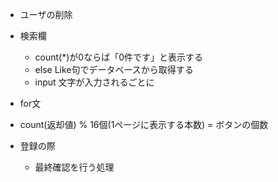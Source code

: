 * ユーザの削除

- 検索欄
  - count(*)が0ならば「0件です」と表示する
  - else Like句でデータベースから取得する
  - input 文字が入力されるごとに

- for文 
 - count(返却値) % 16個(1ページに表示する本数) = ボタンの個数

- 登録の際
  - 最終確認を行う処理
